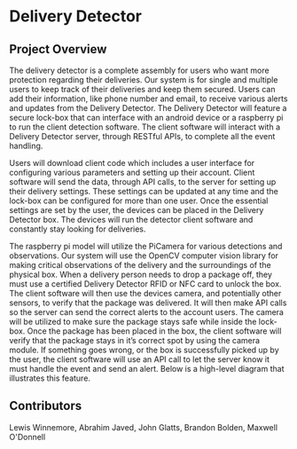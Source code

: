# Delivery Detector 

## Project Overview
The delivery detector is a complete assembly for users who want more protection regarding their deliveries. Our system is for single and multiple users to keep track of their deliveries and keep them secured. Users can add their information, like phone number and email, to receive various alerts and updates from the Delivery Detector. The Delivery Detector will feature a secure lock-box that can interface with an android device or a raspberry pi to run the client detection software. The client software will interact with a Delivery Detector server, through RESTful APIs, to complete all the event handling. 

Users will download client code which includes a user interface for configuring various parameters and setting up their account. Client software will send the data, through API calls, to the server for setting up their delivery settings. These settings can be updated at any time and the lock-box can be configured for more than one user. Once the essential settings are set by the user, the devices can be placed in the Delivery Detector box. The devices will run the detector client software and constantly stay looking for deliveries. 

The raspberry pi model will utilize the PiCamera for various detections and observations. Our system will use the OpenCV computer vision library for making critical observations of the delivery and the surroundings of the physical box. When a delivery person needs to drop a package off, they must use a certified Delivery Detector RFID or NFC card to unlock the box. The client software will then use the devices camera, and potentially other sensors, to verify that the package was delivered. It will then make API calls so the server can send the correct alerts to the account users. The camera will be utilized to make sure the package stays safe while inside the lock-box. Once the package has been placed in the box, the client software will verify that the package stays in it’s correct spot by using the camera module. If something goes wrong, or the box is successfully picked up by the user, the client software will use an API call to let the server know it must handle the event and send an alert. Below is a high-level diagram that illustrates this feature. 

## Contributors
Lewis Winnemore, Abrahim Javed, John Glatts, Brandon Bolden, Maxwell O'Donnell 
